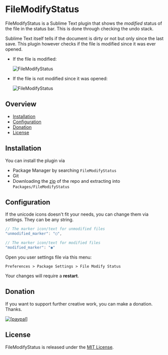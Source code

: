 # FileModifyStatus

FileModifyStatus is a Sublime Text plugin that shows the _modified_ status of the file in the status bar. This is done through checking the undo stack.

Sublime Text itself tells if the document is dirty or not but only since the last save. This plugin however checks if the file is modified since it was ever opened.

* If the file is modified:

    ![FileModifyStatus][screenshot2]

* If the file is not modified since it was opened:

    ![FileModifyStatus][screenshot1]

## Overview

* [Installation](#installation)
* [Configuration](#configuration)
* [Donation](#donation)
* [License](#license)

## Installation

You can install the plugin via

* Package Manager by searching `FileModifyStatus`
* Git
* Downloading the [zip][] of the repo and extracting into `Packages/FileModifyStatus`

## Configuration

If the unicode icons doesn't fit your needs, you can change them via settings. They can be any string.

```js
// The marker icon/text for unmodified files
"unmodified_marker": "◯",

// The marker icon/text for modified files
"modified_marker": "◉"
```

Open you user settings file via this menu:

`Preferences > Package Settings > File Modify Status`

Your changes will require a __restart__.

## Donation

If you want to support further creative work, you can make a donation. Thanks.

<a href="https://www.paypal.com/cgi-bin/webscr?cmd=_donations&amp;business=W2NXRPD43YSCU&amp;lc=TR&amp;item_name=Sublime%20Text&amp;item_number=FileModifyStatus&amp;currency_code=USD&amp;bn=PP%2dDonationsBF%3abtn_donate_LG%2egif%3aNonHosted"><img src="https://www.paypalobjects.com/en_US/i/btn/btn_donate_LG.gif" alt="[paypal]" /></a>

## License

FileModifyStatus is released under the [MIT License][mit].

[mit]:         http://www.opensource.org/licenses/MIT
[screenshot1]: https://raw.github.com/maliayas/SublimeText_FileModifyStatus/master/screenshots/unmodified.png
[screenshot2]: https://raw.github.com/maliayas/SublimeText_FileModifyStatus/master/screenshots/modified.png
[zip]:         https://github.com/maliayas/SublimeText_FileModifyStatus/archive/master.zip
